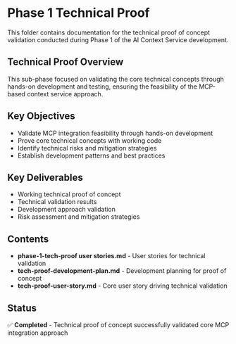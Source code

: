 # Phase 1 Technical Proof

This folder contains documentation for the technical proof of concept validation conducted during Phase 1 of the AI Context Service development.

## Technical Proof Overview
This sub-phase focused on validating the core technical concepts through hands-on development and testing, ensuring the feasibility of the MCP-based context service approach.

## Key Objectives
- Validate MCP integration feasibility through hands-on development
- Prove core technical concepts with working code
- Identify technical risks and mitigation strategies
- Establish development patterns and best practices

## Key Deliverables
- Working technical proof of concept
- Technical validation results
- Development approach validation
- Risk assessment and mitigation strategies

## Contents
- **phase-1-tech-proof user stories.md** - User stories for technical validation
- **tech-proof-development-plan.md** - Development planning for proof of concept
- **tech-proof-user-story.md** - Core user story driving technical validation

## Status
✅ **Completed** - Technical proof of concept successfully validated core MCP integration approach